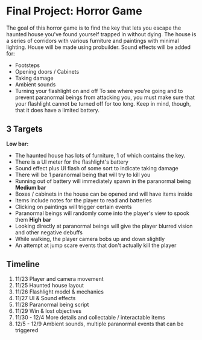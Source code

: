 # Final Project: Horror Game
The goal of this horror game is to find the key
that lets you escape the haunted house you've found yourself
trapped in without dying. The house is a series of corridors with various
furniture and paintings with minimal lighting. House will be made using probuilder.
Sound effects will be added for:
* Footsteps
* Opening doors / Cabinets
* Taking damage
* Ambient sounds
* Turning your flashlight on and off
To see where you're going and to prevent paranormal beings from 
attacking you, you must make sure that your flashlight cannot be 
turned off for too long. Keep in mind, though, that it does have 
a limited battery.
## 3 Targets
**Low bar:**
* The haunted house has lots of furniture, 1 of which contains the key.
* There is a UI meter for the flashlight's battery 
* Sound effect plus UI flash of some sort to indicate taking damage 
* There will be 1 paranormal being that will try to kill you 
* Running out of battery will immediately spawn in the paranormal being
**Medium bar**
* Boxes / cabinets in the house can be opened and will have items inside
* Items include notes for the player to read and batteries
* Clicking on paintings will trigger certain events
* Paranormal beings will randomly come into the player's view to spook them
**High bar**
* Looking directly at paranormal beings will give the player blurred vision and other negative debuffs
* While walking, the player camera bobs up and down slightly
* An attempt at jump scare events that don't actually kill the player
## Timeline
1. 11/23 Player and camera movement 
2. 11/25 Haunted house layout 
3. 11/26 Flashlight model & mechanics 
4. 11/27 UI & Sound effects 
5. 11/28 Paranormal being script
6. 11/29 Win & lost objectives
7. 11/30 - 12/4 More details and collectable / interactable items
8. 12/5 - 12/9 Ambient sounds, multiple paranormal events that can be triggered
